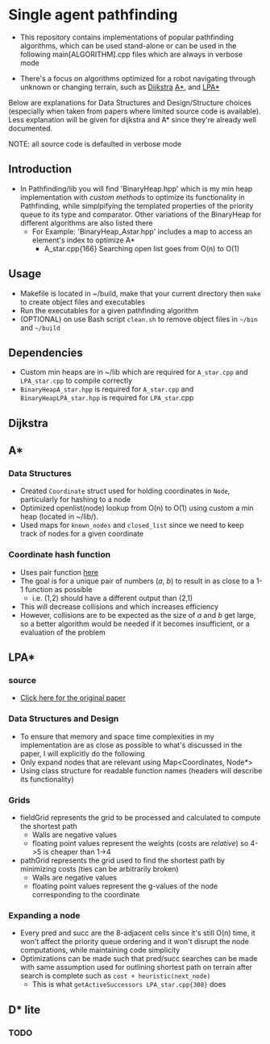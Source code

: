 # Single agent pathfinding 

- This repository contains implementations of popular pathfinding algorithms, which can be used stand-alone or 
can be used in the following main[ALGORITHM].cpp files which are always in verbose mode

- There's a focus on algorithms optimized for a robot navigating through unknown or changing terrain, such as [Dijkstra](#dijkstra) [A*](#a), and [LPA*](#lpa)

Below are explanations for Data Structures and Design/Structure choices (especially when taken from papers 
where limited source code is available). Less explanation will be given for dijkstra and A* since they're already
well documented.

NOTE: all source code is defaulted in verbose mode

## Introduction
- In Pathfinding/lib you will find 'BinaryHeap.hpp' which is my min heap implementation 
with *custom methods* to optimize its functionality in Pathfinding, while simplpifying 
the templated properties of the priority queue to its type and comparator. Other variations
of the BinaryHeap for different algorithms are also listed there
  - For Example: 'BinaryHeap_Astar.hpp' includes a map to access an element's index to optimize A*
    - A_star.cpp{166} Searching open list goes from O(n) to O(1)


## Usage
- Makefile is located in ~/build, make that your current directory then `make` to create object files and executables
- Run the executables for a given pathfinding algorithm
- (OPTIONAL) on use Bash script `clean.sh` to remove object files in `~/bin` and `~/build` 

## Dependencies
- Custom min heaps are in ~/lib which are required for `A_star.cpp` and `LPA_star.cpp` to compile correctly
- `BinaryHeapA_star.hpp` is required for `A_star.cpp` and `BinaryHeapLPA_star.hpp` is required for `LPA_star`.cpp


## Dijkstra
### 

## A*
### Data Structures 
- Created `Coordinate` struct used for holding coordinates in `Node`, particularly for hashing to a node
- Optimized openlist(node) lookup from O(n) to O(1) using custom a min heap (located in ~/lib/). 
- Used maps for `known_nodes` and `closed_list` since we need to keep track of nodes for a given coordinate
### Coordinate hash function
- Uses pair function [here](https://en.wikipedia.org/wiki/Pairing_function#:~:text=In%20mathematics%2C%20a%20pairing%20function,same%20cardinality%20as%20natural%20numbers.)
- The goal is for a unique pair of numbers (*a*, *b*) to result in as close to a 1-1 function as possible
  - i.e. (1,2) should have a different output than (2,1)
- This will decrease collisions and which increases efficiency
- However, collisions are to be expected as the size of *a* and *b* get large, so a better algorithm would be needed 
if it becomes insufficient, or a evaluation of the problem   

## LPA*
### source
- [Click here for the original paper](https://www.cs.cmu.edu/~maxim/files/aij04.pdf)
### Data Structures and Design
- To ensure that memory and space time complexities in my implementation are as close as possible
to what's discussed in the paper, I will explicitly do the following
- Only expand nodes that are relevant using Map<Coordinates, Node*>
- Using class structure for readable function names (headers will describe its functionality)
### Grids
- fieldGrid represents the grid to be processed and calculated to compute the shortest path
  - Walls are negative values
  - floating point values represent the weights (costs are *relative*) so 4->5 is cheaper than 1->4
- pathGrid represents the grid used to find the shortest path by minimizing costs (ties can be arbitrarily broken)
  - Walls are negative values
  - floating point values represent the g-values of the node corresponding to the coordinate
### Expanding a node
- Every pred and succ are the 8-adjacent cells since it's still O(n) time, it won't affect the priority queue
ordering and it won't disrupt the node computations, while maintaining code simplicity
- Optimizations can be made such that pred/succ searches can be made with same assumption used for outlining 
shortest path on terrain after search is complete such as `cost + heuristic(next_node)`
  - This is what `getActiveSuccessors LPA_star.cpp{308}` does

## D* lite
### TODO